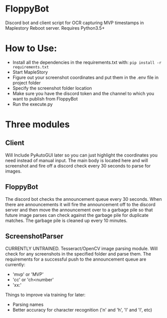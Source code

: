 # FloppyBot
Discord bot and client script for OCR capturing MVP timestamps in Maplestory Reboot server. Requires Python3.5+

# How to Use:
  * Install all the dependencies in the requirements.txt with: `pip install -r requirements.txt`
  * Start MapleStory
  * Figure out your screenshot coordinates and put them in the .env file in project folder
  * Specify the screenshot folder location
  * Make sure you have the discord token and the channel to which you want to publish from FloppyBot
  * Run the execute.py

# Three modules

## Client
  Will Include PyAutoGUI later so you can just highlight the coordinates you need instead of manual input.
  The main body is located here and will screenshot and fire off a discord check every 30 seconds to parse for images.

## FloppyBot
  The discord bot checks the announcement queue every 30 seconds. When there are announcements it will fire
  the announcement off to the discord server and then move the announcement over to a garbage pile so that
  future image parses can check against the garbage pile for duplicate matches. The garbage pile is cleaned
  up every 10 minutes.

## ScreenshotParser
  CURRENTLY UNTRAINED. Tesseract/OpenCV image parsing module. Will check for any screenshots in the specified
  folder and parse them. The requirements for a successful push to the announcement queue are currently:
  
   * 'mvp' or 'MVP'
   * 'cc<number>' or 'ch<number'
   * 'xx:<number>'
  
  Things to improve via training for later:
  
   * Parsing names
   * Better accuracy for character recognition ('n' and 'h', 'I' and 'l', etc)
